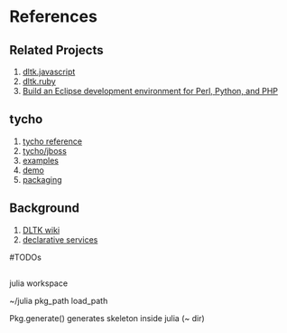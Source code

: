 # References

## Related Projects

1. [dltk.javascript](https://github.com/eclipse/dltk.javascript)
2. [dltk.ruby](https://github.com/eclipse/dltk.ruby)
3. [Build an Eclipse development environment for Perl, Python, and PHP](http://www.ibm.com/developerworks/opensource/tutorials/os-eclipse-octave/)

## tycho

1. [tycho reference](https://wiki.eclipse.org/Tycho/Target_Platform)
2. [tycho/jboss](https://github.com/jbosstools/jbosstools-maven-plugins)
3. [examples](https://github.com/bluezio/examples-eclipse-tycho)
4. [demo](https://github.com/jsievers/tycho-demo/tree/master/tychodemo.bundle)
5. [packaging](http://wiki.eclipse.org/Tycho/Packaging_Types#eclipse-plugin)


## Background

1. [DLTK wiki](https://wiki.eclipse.org/DLTK)
2. [declarative services](http://www.vogella.com/tutorials/OSGiServices/article.html#tutorial_ds)

#TODOs




##
julia workspace

~/julia
pkg_path
load_path


Pkg.generate(<pkg name>)
generates skeleton inside julia (~ dir)

